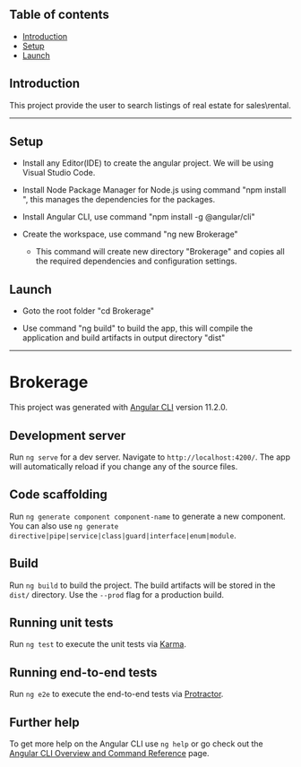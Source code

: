 ## Table of contents
* [Introduction](#introduction)
* [Setup](#setup)
* [Launch](#launch)




## Introduction
This project provide the user to search listings of real estate for sales\rental.

---------------
## Setup
* Install any Editor(IDE) to create the angular project. We will be using Visual Studio Code. 

* Install Node Package Manager for Node.js using command "npm install ", this manages the dependencies for the packages. 

* Install Angular CLI, use command "npm install -g @angular/cli"

* Create the workspace, use command "ng new Brokerage"
    -  This command will create new directory "Brokerage" and copies all the required dependencies and configuration settings.
    
## Launch

* Goto the root folder "cd Brokerage"

* Use command "ng build" to build the app, this will compile the application and build artifacts in output directory "dist\" 

---------------------------------------
# Brokerage

This project was generated with [Angular CLI](https://github.com/angular/angular-cli) version 11.2.0.

## Development server

Run `ng serve` for a dev server. Navigate to `http://localhost:4200/`. The app will automatically reload if you change any of the source files.

## Code scaffolding

Run `ng generate component component-name` to generate a new component. You can also use `ng generate directive|pipe|service|class|guard|interface|enum|module`.

## Build

Run `ng build` to build the project. The build artifacts will be stored in the `dist/` directory. Use the `--prod` flag for a production build.

## Running unit tests

Run `ng test` to execute the unit tests via [Karma](https://karma-runner.github.io).

## Running end-to-end tests

Run `ng e2e` to execute the end-to-end tests via [Protractor](http://www.protractortest.org/).

## Further help

To get more help on the Angular CLI use `ng help` or go check out the [Angular CLI Overview and Command Reference](https://angular.io/cli) page.
